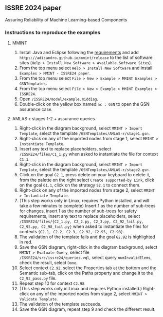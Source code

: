 ## ISSRE 2024 paper

Assuring Reliability of Machine Learning-based Components

### Instructions to reproduce the examples

1. MMINT
    1. Install Java and Eclipse following the [requirements](/README.md#requirements) and add `https://adisandro.github.io/mmint/release` to the list of software sites (`Help > Install New Software > Available Software Sites`).
    2. From the top menu select `Help > Install New Software` and install `Examples > MMINT - ISSRE24 paper`.
    3. From the top menu select `File > New > Example > MMINT Examples > GSNTemplates`.
    4. From the top menu select `File > New > Example > MMINT Examples > ISSRE24`.
    5. Open `/ISSRE24/model/example.middiag`.
    6. Double-click on the yellow box named `ac : GSN` to open the GSN assurance case.

2. AMLAS-r stages 1-2 + assurance queries
    1. Right-click in the diagram background, select `MMINT > Import Template`, select the template `/GSNTemplates/AMLAS-r/stage1.gsn`.
    2. Right-click on any of the imported nodes from stage 1, select `MMINT > Instantiate Template`.
    3. Insert any text to replace placeholders, select `/ISSRE24/files/C1_1.py` when asked to instantiate the file for context `C1.1`.
    4. Right-click in the diagram background, select `MMINT > Import Template`, select the template `/GSNTemplates/AMLAS-r/stage2.gsn`.
    5. Click on the goal `G2.1`, press delete on your keyboard to delete it, from the palette on the right select `Create supported-by Link`, click on the goal `G1.1`, click on the strategy `S2.1` to connect them.
    6. Right-click on any of the imported nodes from stage 2, select `MMINT > Instantiate Template`.
    7. (This step works only in Linux, requires Python installed, and will take a few minutes to complete) Insert 1 as the number of sub-trees for changes, insert 1 as the number of sub-trees for safety requirements, insert any text to replace placeholders, select `/ISSRE24/files/{C2_1.py, C2_2.py, C2_3.py, C2_92_fail.py, C2_95.py, C2_98_fail.py}` when asked to instantiate the files for contexts `{C2.1, C2.2, C2.3, C2.92, C2.95, C2.98}`.
    8. The validation of the template fails and the goal `G2.92` is highlighted in red.
    9. Save the GSN diagram, right-click in the diagram background, select `MMINT > Evaluate Query`, select file `/ISSRE24/src/issre24/queries.vql`, select query `numInvalidElems`, check the result, select `Done`.
    10. Select context `C2.92`, select the Properties tab at the bottom and the Semantic sub-tab, click on the Paths property and change it to the `C2_92_pass.py` file.
    11. Repeat step 10 for context `C2.98`.
    12. (This step works only in Linux and requires Python installed.) Right-click on any of the imported nodes from stage 2, select `MMINT > Validate Template`.
    13. The validation of the template succeeds.
    14. Save the GSN diagram, repeat step 9 and check the different result.
